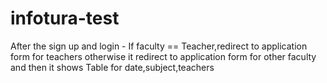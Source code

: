# infotura-test
After the sign up and login -
If faculty == Teacher,redirect to application form for teachers otherwise it redirect to application form for other faculty
and then it shows Table for date,subject,teachers
